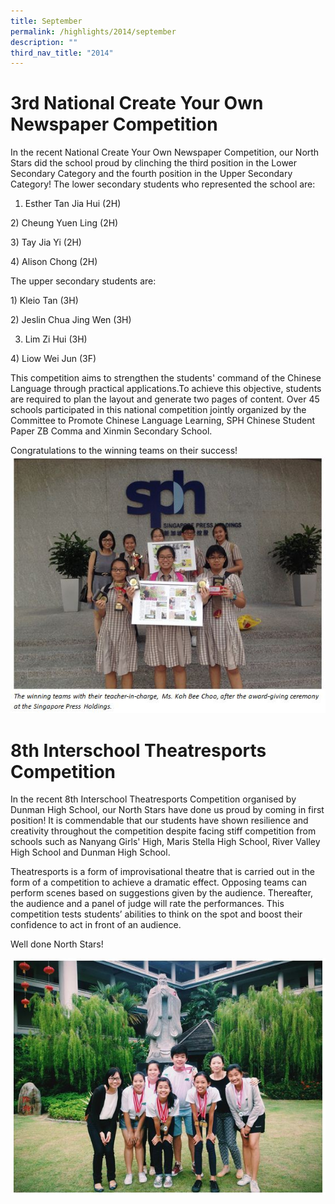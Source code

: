 ```yaml
---
title: September
permalink: /highlights/2014/september
description: ""
third_nav_title: "2014"
---
```

# 3rd National Create Your Own Newspaper Competition
In the recent National Create Your Own Newspaper Competition, our North Stars did the school proud by clinching the third position in the Lower Secondary Category and the fourth position in the Upper Secondary Category! The lower secondary students who represented the school are:

1) Esther Tan Jia Hui (2H)

2) Cheung Yuen Ling (2H)

3) Tay Jia Yi (2H)

4) Alison Chong (2H)

The upper secondary students are:

1) Kleio Tan (3H)

2) Jeslin Chua Jing Wen (3H)

3) Lim Zi Hui (3H)

4) Liow Wei Jun (3F)

This competition aims to strengthen the students' command of the Chinese Language through practical applications.To achieve this objective, students are required to plan the layout and generate two pages of content. Over 45 schools participated in this national competition jointly organized by the Committee to Promote Chinese Language Learning, SPH Chinese Student Paper ZB Comma and Xinmin Secondary School.

Congratulations to the winning teams on their success!
![](/images/Create%20Your%20Own%20Newspaper%20Competition.jpeg)

# 8th Interschool Theatresports Competition
In the recent 8th Interschool Theatresports Competition organised by Dunman High School, our North Stars have done us proud by coming in first position! It is commendable that our students have shown resilience and creativity throughout the competition despite facing stiff competition from schools such as Nanyang Girls' High, Maris Stella High School, River Valley High School and Dunman High School. 

Theatresports is a form of improvisational theatre that is carried out in the form of a competition to achieve a dramatic effect. Opposing teams can perform scenes based on suggestions given by the audience. Thereafter, the audience and a panel of judge will rate the performances. This competition tests students’ abilities to think on the spot and boost their confidence to act in front of an audience.

Well done North Stars!

![](/images/Theatresports.jpeg)